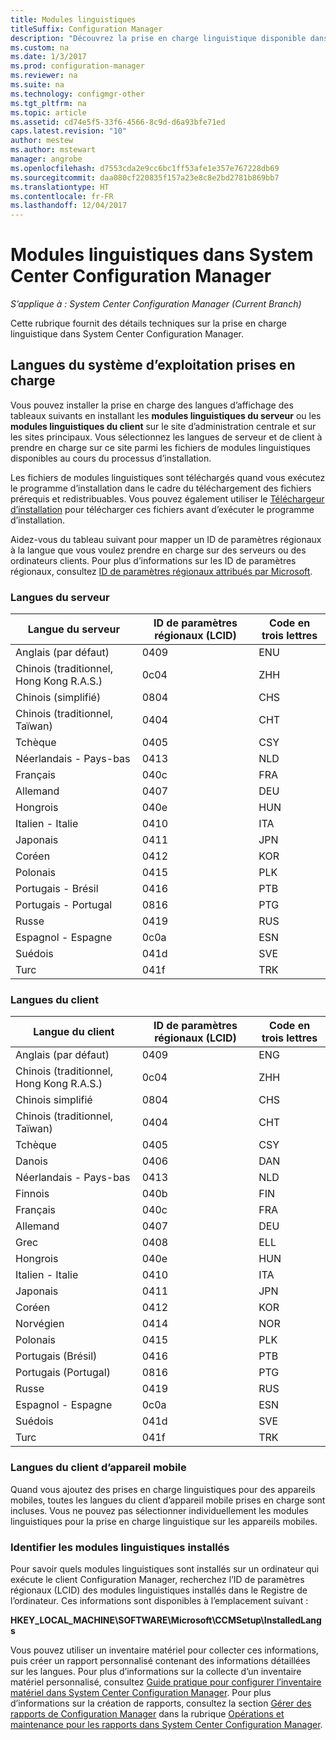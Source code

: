```yaml
---
title: Modules linguistiques
titleSuffix: Configuration Manager
description: "Découvrez la prise en charge linguistique disponible dans System Center Configuration Manager."
ms.custom: na
ms.date: 1/3/2017
ms.prod: configuration-manager
ms.reviewer: na
ms.suite: na
ms.technology: configmgr-other
ms.tgt_pltfrm: na
ms.topic: article
ms.assetid: cd74e5f5-33f6-4566-8c9d-d6a93bfe71ed
caps.latest.revision: "10"
author: mestew
ms.author: mstewart
manager: angrobe
ms.openlocfilehash: d7553cda2e9cc6bc1ff53afe1e357e767228db69
ms.sourcegitcommit: daa080cf220835f157a23e8c8e2bd2781b869bb7
ms.translationtype: HT
ms.contentlocale: fr-FR
ms.lasthandoff: 12/04/2017
---
```

# <a name="language-packs-in-system-center-configuration-manager"></a>Modules linguistiques dans System Center Configuration Manager

*S’applique à : System Center Configuration Manager (Current Branch)*

Cette rubrique fournit des détails techniques sur la prise en charge linguistique dans System Center Configuration Manager.  

## <a name="BKMK_SupLanguagePacks"></a> Langues du système d’exploitation prises en charge  
 Vous pouvez installer la prise en charge des langues d’affichage des tableaux suivants en installant les **modules linguistiques du serveur** ou les **modules linguistiques du client** sur le site d’administration centrale et sur les sites principaux. Vous sélectionnez les langues de serveur et de client à prendre en charge sur ce site parmi les fichiers de modules linguistiques disponibles au cours du processus d’installation.

 Les fichiers de modules linguistiques sont téléchargés quand vous exécutez le programme d’installation dans le cadre du téléchargement des fichiers prérequis et redistribuables. Vous pouvez également utiliser le [Téléchargeur d’installation](setup-downloader.md) pour télécharger ces fichiers avant d’exécuter le programme d’installation.   

 Aidez-vous du tableau suivant pour mapper un ID de paramètres régionaux à la langue que vous voulez prendre en charge sur des serveurs ou des ordinateurs clients. Pour plus d’informations sur les ID de paramètres régionaux, consultez [ID de paramètres régionaux attribués par Microsoft](http://go.microsoft.com/fwlink/p/?LinkId=252609).  

### <a name="server-languages"></a>Langues du serveur  

|Langue du serveur|ID de paramètres régionaux (LCID)|Code en trois lettres|  
|---------------------|------------------------|-----------------------|  
|Anglais (par défaut)|0409|ENU|  
|Chinois (traditionnel, Hong Kong R.A.S.)|0c04|ZHH|  
|Chinois (simplifié)|0804|CHS|  
|Chinois (traditionnel, Taïwan)|0404|CHT|  
|Tchèque|0405|CSY|  
|Néerlandais - Pays-bas|0413|NLD|  
|Français|040c|FRA|  
|Allemand|0407|DEU|  
|Hongrois|040e|HUN|  
|Italien - Italie|0410|ITA|  
|Japonais|0411|JPN|  
|Coréen|0412|KOR|  
|Polonais|0415|PLK|  
|Portugais - Brésil|0416|PTB|  
|Portugais - Portugal|0816|PTG|  
|Russe|0419|RUS|  
|Espagnol - Espagne|0c0a|ESN|  
|Suédois|041d|SVE|  
|Turc|041f|TRK|  

### <a name="client-languages"></a>Langues du client  

|Langue du client|ID de paramètres régionaux (LCID)|Code en trois lettres|  
|---------------------|------------------------|-----------------------|  
|Anglais (par défaut)|0409|ENG|  
|Chinois (traditionnel, Hong Kong R.A.S.)|0c04|ZHH|  
|Chinois simplifié|0804|CHS|  
|Chinois (traditionnel, Taïwan)|0404|CHT|  
|Tchèque|0405|CSY|  
|Danois|0406|DAN|  
|Néerlandais - Pays-bas|0413|NLD|  
|Finnois|040b|FIN|  
|Français|040c|FRA|  
|Allemand|0407|DEU|  
|Grec|0408|ELL|  
|Hongrois|040e|HUN|  
|Italien - Italie|0410|ITA|  
|Japonais|0411|JPN|  
|Coréen|0412|KOR|  
|Norvégien|0414|NOR|  
|Polonais|0415|PLK|  
|Portugais (Brésil)|0416|PTB|  
|Portugais (Portugal)|0816|PTG|  
|Russe|0419|RUS|  
|Espagnol - Espagne|0c0a|ESN|  
|Suédois|041d|SVE|  
|Turc|041f|TRK|  

### <a name="mobile-device-client-languages"></a>Langues du client d’appareil mobile  
 Quand vous ajoutez des prises en charge linguistiques pour des appareils mobiles, toutes les langues du client d’appareil mobile prises en charge sont incluses. Vous ne pouvez pas sélectionner individuellement les modules linguistiques pour la prise en charge linguistique sur les appareils mobiles.  

### <a name="identify-installed-language-packs"></a>Identifier les modules linguistiques installés  
Pour savoir quels modules linguistiques sont installés sur un ordinateur qui exécute le client Configuration Manager, recherchez l’ID de paramètres régionaux (LCID) des modules linguistiques installés dans le Registre de l’ordinateur. Ces informations sont disponibles à l’emplacement suivant :

 **HKEY_LOCAL_MACHINE\SOFTWARE\Microsoft\CCMSetup\InstalledLangs**  

Vous pouvez utiliser un inventaire matériel pour collecter ces informations, puis créer un rapport personnalisé contenant des informations détaillées sur les langues. Pour plus d’informations sur la collecte d’un inventaire matériel personnalisé, consultez [Guide pratique pour configurer l’inventaire matériel dans System Center Configuration Manager](../../../../core/clients/manage/inventory/configure-hardware-inventory.md). Pour plus d’informations sur la création de rapports, consultez la section [Gérer des rapports de Configuration Manager](../../../../core/servers/manage/operations-and-maintenance-for-reporting.md#BKMK_ManageReports) dans la rubrique [Opérations et maintenance pour les rapports dans System Center Configuration Manager](../../../../core/servers/manage/operations-and-maintenance-for-reporting.md).  
